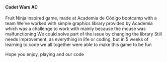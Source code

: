 #### Cadet Wars AC

Fruit Ninja inspired game, made at Academia de Código bootcamp with a team
We've worked with simple graphics library provided by Academia which was a challenge to work with mainly because the mouse was malfunctioning
We could solve part of the issue by changing the library
Still needs improvement, as everything in life or coding, but in 5 weeks of learning to code we all together were able to make this game to be fun

Hope you enjoy, playing and our code
